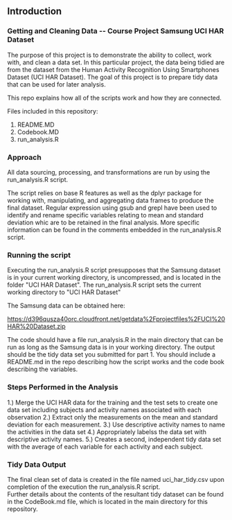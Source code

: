 ## Introduction

### Getting and Cleaning Data -- Course Project Samsung UCI HAR Dataset

The purpose of this project is to demonstrate the ability to collect, work with, and clean a data set. In this particular project, the data being tidied are from the dataset 
from the Human Activity Recognition Using Smartphones Dataset (UCI HAR Dataset).
The goal of this project is to prepare tidy data that can be used for later analysis. 

This repo explains how all of the scripts work and how they are connected. 

Files included in this repository:
1. README.MD
2. Codebook.MD
3. run_analysis.R 

### Approach

All data sourcing, processing, and transformations are run by using the run_analysis.R script. 

The script relies on base R features as well as the dplyr package for working with, manipulating, and aggregating data frames to produce the final dataset.
Regular expression using gsub and grepl have been used to identify and rename specific variables relating to mean and standard deviation whic are to be retained in the final analysis.
More specific information can be found in the comments embedded in the run_analysis.R script.

### Running the script

Executing the run_analysis.R script presupposes that the Samsung dataset is in your current working directory, is uncompressed, and is located in the folder "UCI HAR Dataset".
The run_analysis.R script sets the current working directory to "UCI HAR Dataset"

The Samsung data can be obtained here:

https://d396qusza40orc.cloudfront.net/getdata%2Fprojectfiles%2FUCI%20HAR%20Dataset.zip 

The code should have a file run_analysis.R in the main directory that can be run as long as the Samsung data is in your working directory. The output should be the tidy data set you submitted for part 1. You should include a README.md in the repo describing how the script works and the code book describing the variables.

### Steps Performed in the Analysis

1.) Merge the UCI HAR data for the training and the test sets to create one data set including subjects and activity names associated with each observation
2.) Extract only the measurements on the mean and standard deviation for each measurement.
3.) Use descriptive activity names to name the activities in the data set
4.) Appropriately labelss the data set with descriptive activity names.
5.) Creates a second, independent tidy data set with the average of each variable for each activity and each subject.

### Tidy Data Output

The final clean set of data is created in the file named uci_har_tidy.csv upon completion of the execution the run_analysis.R script.  
Further details about the contents of the resultant tidy dataset can be found in the CodeBook.md file, which is located in the main directory for this repository.
